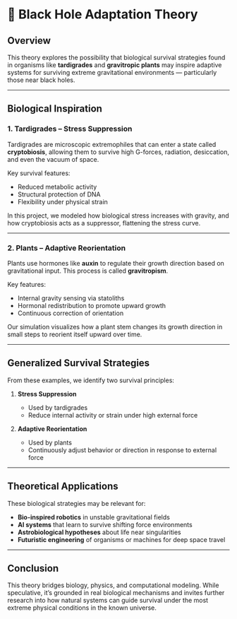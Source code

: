 # 🧠 Black Hole Adaptation Theory

## Overview

This theory explores the possibility that biological survival strategies found in organisms like **tardigrades** and **gravitropic plants** may inspire adaptive systems for surviving extreme gravitational environments — particularly those near black holes.

---

## Biological Inspiration

### 1. Tardigrades – Stress Suppression

Tardigrades are microscopic extremophiles that can enter a state called **cryptobiosis**, allowing them to survive high G-forces, radiation, desiccation, and even the vacuum of space.

Key survival features:
- Reduced metabolic activity
- Structural protection of DNA
- Flexibility under physical strain

In this project, we modeled how biological stress increases with gravity, and how cryptobiosis acts as a suppressor, flattening the stress curve.

---

### 2. Plants – Adaptive Reorientation

Plants use hormones like **auxin** to regulate their growth direction based on gravitational input. This process is called **gravitropism**.

Key features:
- Internal gravity sensing via statoliths
- Hormonal redistribution to promote upward growth
- Continuous correction of orientation

Our simulation visualizes how a plant stem changes its growth direction in small steps to reorient itself upward over time.

---

## Generalized Survival Strategies

From these examples, we identify two survival principles:

1. **Stress Suppression**  
   - Used by tardigrades  
   - Reduce internal activity or strain under high external force

2. **Adaptive Reorientation**  
   - Used by plants  
   - Continuously adjust behavior or direction in response to external force

---

## Theoretical Applications

These biological strategies may be relevant for:

- **Bio-inspired robotics** in unstable gravitational fields
- **AI systems** that learn to survive shifting force environments
- **Astrobiological hypotheses** about life near singularities
- **Futuristic engineering** of organisms or machines for deep space travel

---

## Conclusion

This theory bridges biology, physics, and computational modeling. While speculative, it’s grounded in real biological mechanisms and invites further research into how natural systems can guide survival under the most extreme physical conditions in the known universe.

